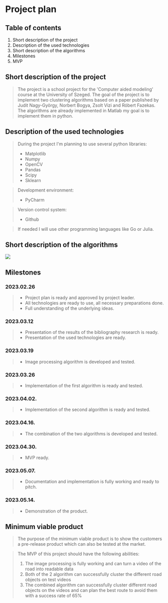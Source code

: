 # Project plan

## Table of contents
1) Short description of the project
2) Description of the used technologies
3) Short description of the algorithms
4) Milestones
5) MVP


## Short description of the project 
>The project is a school project for the 'Computer aided modeling' course at the University of Szeged. The goal of the project is to implement two clustering algorithms based on a paper published by Judit Nagy-György, Norbert Bogya, Zsolt Vizi and Róbert Fazekas. The algorithms are already implemented in Matlab my goal is to implement them in python.

## Description of the used technologies
> During the project I'm planning to use several python libraries:
> - Matplotlib
> - Numpy
> - OpenCV
> - Pandas
> - Scipy
> - Sklearn

> Development environment:
> - PyCharm

> Version control system:
> - Github

>If needed I will use other programming languages like Go or Julia.

## Short description of the algorithms

![](https://drive.google.com/file/d/1b06BIlQ2ReKf3ZaJb3X-Y4JFDm_BihDs/view?usp=share_link)
## Milestones

### 2023.02.26
> - Project plan is ready and approved by project leader.
> - All technologies are ready to use, all necessary preparations done.
> - Full understanding of the underlying ideas.

### 2023.03.12
> - Presentation of the results of the bibliography research is ready.
> - Presentation of the used technologies are ready.

### 2023.03.19
> - Image processing algorithm is developed and tested.
 
### 2023.03.26
> - Implementation of the first algorithm is ready and tested.

### 2023.04.02.
> - Implementation of the second algorithm is ready and tested.

### 2023.04.16.
> - The combination of the two algorithms is developed and tested.

### 2023.04.30.
> - MVP ready.

### 2023.05.07.
> - Documentation and implementation is fully working and ready to pitch.

### 2023.05.14.
> - Demonstration of the product.


## Minimum viable product
> The purpose of the minimum viable product is to show the customers a pre-release product which can also be tested at the market.

> The MVP of this project should have the following abilities:
> 1) The image processing is fully working and can turn a video of the road into readable data
> 2) Both of the 2 algorithm can successfully cluster the different road objects on test videos
> 3) The combined algorithm can successfully cluster different road objects on the videos and can plan the best route to avoid them with a success rate of 65% 

